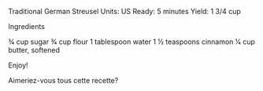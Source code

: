 Traditional German Streusel
Units: US 
Ready: 5 minutes
Yield: 1 3/4 cup

Ingredients

3⁄4 cup sugar
3⁄4 cup flour
1 tablespoon water
1 1⁄2 teaspoons cinnamon
1⁄4 cup butter, softened

Enjoy!

Aimeriez-vous tous cette recette?
